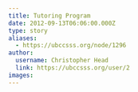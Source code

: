 ```yaml
---
title: Tutoring Program 
date: 2012-09-13T06:06:00.000Z
type: story
aliases:
  - https://ubccsss.org/node/1296
author:
  username: Christopher Head
  link: https://ubccsss.org/user/2
images:
---
```


